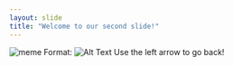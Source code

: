 ```yaml
---
layout: slide
title: "Welcome to our second slide!"
---
```

![meme](/images/logo.png)
Format: ![Alt Text](https://encrypted-tbn0.gstatic.com/images?q=tbn%3AANd9GcQjjZOWI9QRt1OAdIv-s1-CC79YTz6nqljEUA&usqp=CAU)
Use the left arrow to go back!
